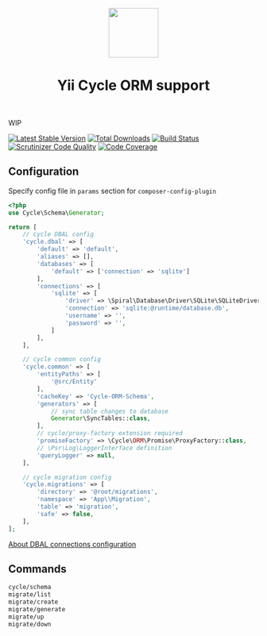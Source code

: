 <p align="center">
    <a href="https://github.com/yiisoft" target="_blank">
        <img src="https://avatars0.githubusercontent.com/u/993323" height="100px">
    </a>
    <h1 align="center">Yii Cycle ORM support</h1>
    <br>
</p>

WIP

[![Latest Stable Version](https://poser.pugx.org/yiisoft/yii-cycle/v/stable.png)](https://packagist.org/packages/yiisoft/yii-cycle)
[![Total Downloads](https://poser.pugx.org/yiisoft/yii-cycle/downloads.png)](https://packagist.org/packages/yiisoft/yii-cycle)
[![Build Status](https://travis-ci.com/yiisoft/yii-cycle.svg?branch=master)](https://travis-ci.com/yiisoft/yii-cycle)
[![Scrutinizer Code Quality](https://scrutinizer-ci.com/g/yiisoft/yii-cycle/badges/quality-score.png?b=master)](https://scrutinizer-ci.com/g/yiisoft/yii-cycle/?branch=master)
[![Code Coverage](https://scrutinizer-ci.com/g/yiisoft/yii-cycle/badges/coverage.png?b=master)](https://scrutinizer-ci.com/g/yiisoft/yii-cycle/?branch=master)

## Configuration

Specify config file in `params` section for `composer-config-plugin`
```php
<?php
use Cycle\Schema\Generator;

return [
    // cycle DBAL config
    'cycle.dbal' => [
        'default' => 'default',
        'aliases' => [],
        'databases' => [
            'default' => ['connection' => 'sqlite']
        ],
        'connections' => [
            'sqlite' => [
                'driver' => \Spiral\Database\Driver\SQLite\SQLiteDriver::class,
                'connection' => 'sqlite:@runtime/database.db',
                'username' => '',
                'password' => '',
            ]
        ],
    ],

    // cycle common config
    'cycle.common' => [
        'entityPaths' => [
            '@src/Entity'
        ],
        'cacheKey' => 'Cycle-ORM-Schema',
        'generators' => [
            // sync table changes to database
            Generator\SyncTables::class,
        ],
        // cycle/proxy-factory extension required
        'promiseFactory' => \Cycle\ORM\Promise\ProxyFactory::class,
        // \Psr\Log\LoggerInterface definition
        'queryLogger' => null,
    ],

    // cycle migration config
    'cycle.migrations' => [
        'directory' => '@root/migrations',
        'namespace' => 'App\\Migration',
        'table' => 'migration',
        'safe' => false,
    ],
];
```
[About DBAL connections configuration](https://github.com/cycle/docs/blob/master/basic/connect.md)

## Commands

```bash
cycle/schema
migrate/list
migrate/create
migrate/generate
migrate/up
migrate/down
```
